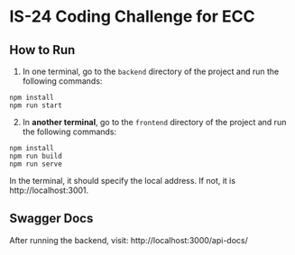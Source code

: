 # IS-24 Coding Challenge for ECC
## How to Run
1. In one terminal, go to the `backend` directory of the project and run the following commands:
```
npm install
npm run start
```

2. In **another terminal**, go to the `frontend` directory of the project and run the following commands:
```
npm install
npm run build
npm run serve 
```

In the terminal, it should specify the local address. If not, it is http://localhost:3001.

## Swagger Docs
After running the backend, visit: http://localhost:3000/api-docs/
